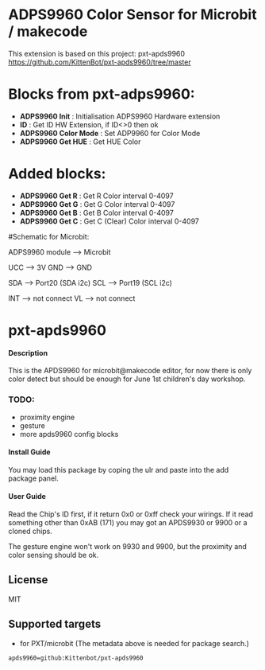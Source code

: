 # ADPS9960 Color Sensor for Microbit / makecode

This extension is based on this project: pxt-apds9960
https://github.com/KittenBot/pxt-apds9960/tree/master

# Blocks from pxt-adps9960:
- **ADPS9960 Init** : Initialisation ADPS9960 Hardware extension
- **ID** : Get ID HW Extension, if ID<>0 then ok
- **ADPS9960 Color Mode** : Set ADP9960 for Color Mode
- **ADPS9960 Get HUE** : Get HUE Color

# Added blocks:
- **ADPS9960 Get R** : Get R Color interval 0-4097
- **ADPS9960 Get G** : Get G Color interval 0-4097
- **ADPS9960 Get B** : Get B Color interval 0-4097
- **ADPS9960 Get C** : Get C (Clear) Color interval 0-4097

#Schematic for Microbit:

ADPS9960 module --> Microbit

UCC --> 3V
GND --> GND

SDA --> Port20 (SDA i2c)
SCL --> Port19 (SCL i2c)

INT --> not connect
VL  --> not connect


# pxt-apds9960

#### Description
This is the APDS9960 for microbit@makecode editor, for now there is only color detect but should be enough for June 1st children's day workshop.

### TODO:
- proximity engine
- gesture
- more apds9960 config blocks

#### Install Guide

You may load this package by coping the ulr and paste into the add package panel.

#### User Guide

Read the Chip's ID first, if it return 0x0 or 0xff check your wirings. If it read something other than 0xAB (171) you may got an APDS9930 or 9900 or a cloned chips.

The gesture engine won't work on 9930 and 9900, but the proximity and color sensing should be ok.

## License

MIT

## Supported targets

* for PXT/microbit
(The metadata above is needed for package search.)

```package
apds9960=github:Kittenbot/pxt-apds9960
```
